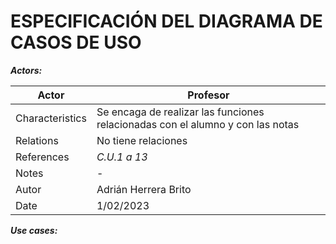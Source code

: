 # ESPECIFICACIÓN DEL DIAGRAMA DE CASOS DE USO

**_Actors:_**

| Actor           | Profesor                                                                       |
| --------------- | ------------------------------------------------------------------------------ |
| Characteristics | Se encaga de realizar las funciones relacionadas con el alumno y con las notas |
| Relations       | No tiene relaciones                                                            |
| References      | _C.U.1 a 13_                                                                   |
| Notes           | -                                                                              |
| Autor           | Adrián Herrera Brito                                                           |
| Date            | 1/02/2023                                                                      |

**_Use cases:_**
